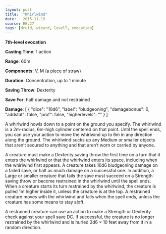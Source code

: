 ```yaml
---
layout: post
title:  "Whirlwind"
date:   2015-11-19
source: EE.27
tags: [druid, wizard, level7, evocation]
---
```


**7th-level evocation**

**Casting Time**: 1 action

**Range**: 60m

**Components**: V, M (a piece of straw)

**Duration**: Concentration, up to 1 minute

**Saving Throw**: Dexterity

**Save For**: half damage and not restrained

**Damage**: [ { "dice": "10d6", "label": "bludgeoning", "damagebonus": 0, "addstat": false, "prof": false, "higherlevels": "" } ]

A whirlwind howls down to a point on the ground you specify. The whirlwind is a 2m-radius, 6m-high cylinder centered on that point. Until the spell ends, you can use your action to move the whirlwind up to 6m in any direction along the ground. The whirlwind sucks up any Medium or smaller objects that aren’t secured to anything and that aren’t worn or carried by anyone.

A creature must make a Dexterity saving throw the first time on a turn that it enters the whirlwind or that the whirlwind enters its space, including when the whirlwind first appears. A creature takes 10d6 bludgeoning damage on a failed save, or half as much damage on a successful one. In addition, a Large or smaller creature that fails the save must succeed on a Strength saving throw or become restrained in the whirlwind until the spell ends. When a creature starts its turn restrained by the whirlwind, the creature is pulled 1m higher inside it, unless the creature is at the top. A restrained creature moves with the whirlwind and falls when the spell ends, unless the creature has some means to stay aloft.

A restrained creature can use an action to make a Strength or Dexterity check against your spell save DC. If successful, the creature is no longer restrained by the whirlwind and is hurled 3d6 × 10 feet away from it in a random direction.

